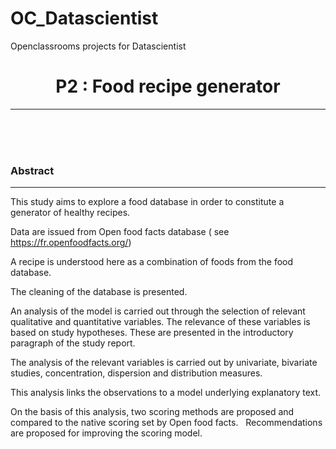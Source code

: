 # OC_Datascientist
Openclassrooms projects for Datascientist

<center><h1>P2 : Food recipe generator</h1></center>
<hr>

<br><br><br>
<h3>Abstract</h3>
<hr>

This study aims to explore a food database in order to constitute a generator 
of healthy recipes.

Data are issued from Open food facts database  ( see https://fr.openfoodfacts.org/)

A recipe is understood here as a combination of foods from the food database.


The cleaning of the database is presented.

An analysis of the model is carried out through the selection of relevant 
qualitative and quantitative variables. The relevance of these variables is
based on study hypotheses. These are presented in the introductory paragraph of 
the study report.

The analysis of the relevant variables is carried out by univariate, bivariate studies,
concentration, dispersion and distribution measures.

This analysis links the observations to a model underlying explanatory text.

On the basis of this analysis, two scoring methods are proposed and compared
to the native scoring set by Open food facts.
 
Recommendations are proposed for improving the scoring model.


